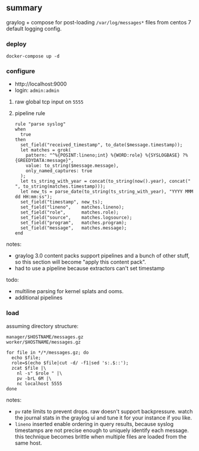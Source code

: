 ## summary
graylog + compose for post-loading `/var/log/messages*` files from centos 7 default logging config.

### deploy

```
docker-compose up -d
```

### configure

* http://localhost:9000
* login: `admin:admin`

1. raw global tcp input on `5555`

2. pipeline rule

    ```
    rule "parse syslog"
    when
      true
    then
      set_field("received_timestamp", to_date($message.timestamp));
      let matches = grok(
        pattern: "^%{POSINT:lineno;int} %{WORD:role} %{SYSLOGBASE} ?%{GREEDYDATA:message}", 
        value: to_string($message.message),
        only_named_captures: true
      );
      let ts_string_with_year = concat(to_string(now().year), concat(" ", to_string(matches.timestamp)));
      let new_ts = parse_date(to_string(ts_string_with_year), "YYYY MMM dd HH:mm:ss");
      set_field("timestamp", new_ts);
      set_field("lineno",    matches.lineno);
      set_field("role",      matches.role);
      set_field("source",    matches.logsource);
      set_field("program",   matches.program);
      set_field("message",   matches.message);
    end
    ```

notes:
- graylog 3.0 content packs support pipelines and a bunch of other stuff, so this section will become "apply this content pack".
- had to use a pipeline because extractors can't set timestamp

todo:
- multiline parsing for kernel splats and ooms.
- additional pipelines 

### load

assuming directory structure:

```
manager/$HOSTNAME/messages.gz
worker/$HOSTNAME/messages.gz
```

```
for file in */*/messages.gz; do 
  echo $file; 
  role=$(echo $file|cut -d/ -f1|sed 's:.$::');  
  zcat $file |\
    nl -s" $role " |\
    pv -brL 6M |\
    nc localhost 5555
done
```

notes:
- `pv` rate limits to prevent drops.  raw doesn't support backpressure.  watch the journal stats in the graylog ui and tune it for your instance if you like.
- `lineno` inserted enable ordering in query results, because syslog timestamps are not precise enough to uniquely identify each message. this technique becomes brittle when multiple files are loaded from the same host.
